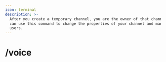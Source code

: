 ```yaml
---
icon: terminal
description: >-
  After you create a temporary channel, you are the owner of that channel and
  can use this command to change the properties of your channel and manage
  users.
---
```


# /voice


